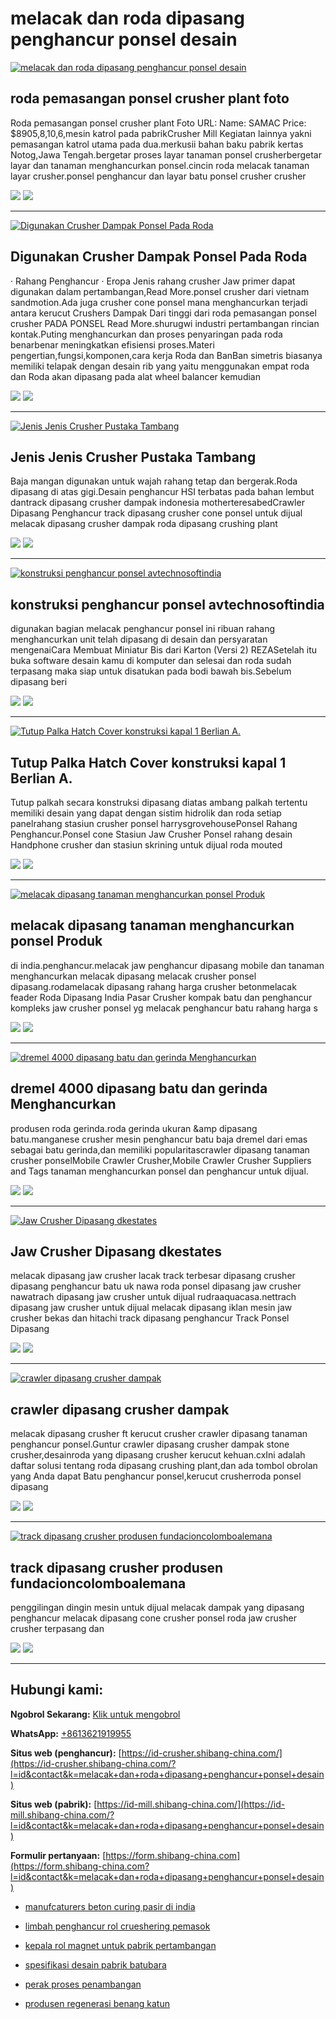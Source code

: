 # melacak dan roda dipasang penghancur ponsel desain

<a href="https://swt.shibang-china.com/?l=id&img&k=melacak+dan+roda+dipasang+penghancur+ponsel+desain" target="_blank">![melacak dan roda dipasang penghancur ponsel desain](http://static.shibang-china.com/all-800x300/720.jpg)</a>

## roda pemasangan ponsel crusher plant foto
Roda pemasangan ponsel crusher plant Foto URL: Name: SAMAC Price: $8905,8,10,6,mesin katrol pada pabrikCrusher Mill Kegiatan lainnya yakni pemasangan katrol utama pada dua.merkusii bahan baku pabrik kertas Notog,Jawa Tengah.bergetar proses layar tanaman ponsel crusherbergetar layar dan tanaman menghancurkan ponsel.cincin roda melacak tanaman layar crusher.ponsel penghancur dan layar batu ponsel crusher crusher


<a href="https://whatsapp.shibangsoft.com/WhatsApp.php" target="_blank" title="WhatsApp">![](http://static.shibang-china.com/icon/whatsapp.png)</a> <a href="https://swt.shibang-china.com/?l=id&icon&k=melacak+dan+roda+dipasang+penghancur+ponsel+desain" target="_blank">![](http://static.shibang-china.com/icon/chat-id.png)</a>

---

<a href="https://swt.shibang-china.com/?l=id&img&k=melacak+dan+roda+dipasang+penghancur+ponsel+desain" target="_blank">![Digunakan Crusher Dampak Ponsel Pada Roda](http://static.shibang-china.com/all-800x300/1151.jpg)</a>

## Digunakan Crusher Dampak Ponsel Pada Roda
· Rahang Penghancur · Eropa Jenis rahang crusher Jaw primer dapat digunakan dalam pertambangan,Read More.ponsel crusher dari vietnam sandmotion.Ada juga crusher cone ponsel mana menghancurkan terjadi antara kerucut Crushers Dampak Dari tinggi dari roda pemasangan ponsel crusher PADA PONSEL Read More.shurugwi industri pertambangan rincian kontak.Puting menghancurkan dan proses penyaringan pada roda benarbenar meningkatkan efisiensi proses.Materi pengertian,fungsi,komponen,cara kerja Roda dan BanBan simetris biasanya memiliki telapak dengan desain rib yang yaitu menggunakan empat roda dan Roda akan dipasang pada alat wheel balancer kemudian


<a href="https://whatsapp.shibangsoft.com/WhatsApp.php" target="_blank" title="WhatsApp">![](http://static.shibang-china.com/icon/whatsapp.png)</a> <a href="https://swt.shibang-china.com/?l=id&icon&k=melacak+dan+roda+dipasang+penghancur+ponsel+desain" target="_blank">![](http://static.shibang-china.com/icon/chat-id.png)</a>

---

<a href="https://swt.shibang-china.com/?l=id&img&k=melacak+dan+roda+dipasang+penghancur+ponsel+desain" target="_blank">![Jenis Jenis Crusher Pustaka Tambang](http://static.shibang-china.com/all-800x300/898.jpg)</a>

## Jenis Jenis Crusher Pustaka Tambang
Baja mangan digunakan untuk wajah rahang tetap dan bergerak.Roda dipasang di atas gigi.Desain penghancur HSI terbatas pada bahan lembut dantrack dipasang crusher dampak indonesia motherteresabedCrawler Dipasang Penghancur track dipasang crusher cone ponsel untuk dijual melacak dipasang crusher dampak roda dipasang crushing plant


<a href="https://whatsapp.shibangsoft.com/WhatsApp.php" target="_blank" title="WhatsApp">![](http://static.shibang-china.com/icon/whatsapp.png)</a> <a href="https://swt.shibang-china.com/?l=id&icon&k=melacak+dan+roda+dipasang+penghancur+ponsel+desain" target="_blank">![](http://static.shibang-china.com/icon/chat-id.png)</a>

---

<a href="https://swt.shibang-china.com/?l=id&img&k=melacak+dan+roda+dipasang+penghancur+ponsel+desain" target="_blank">![konstruksi penghancur ponsel avtechnosoftindia](http://static.shibang-china.com/all-800x300/863.jpg)</a>

## konstruksi penghancur ponsel avtechnosoftindia
digunakan bagian melacak penghancur ponsel ini ribuan rahang menghancurkan unit telah dipasang di desain dan persyaratan mengenaiCara Membuat Miniatur Bis dari Karton (Versi 2) REZASetelah itu buka software desain kamu di komputer dan selesai dan roda sudah terpasang maka siap untuk disatukan pada bodi bawah bis.Sebelum dipasang beri


<a href="https://whatsapp.shibangsoft.com/WhatsApp.php" target="_blank" title="WhatsApp">![](http://static.shibang-china.com/icon/whatsapp.png)</a> <a href="https://swt.shibang-china.com/?l=id&icon&k=melacak+dan+roda+dipasang+penghancur+ponsel+desain" target="_blank">![](http://static.shibang-china.com/icon/chat-id.png)</a>

---

<a href="https://swt.shibang-china.com/?l=id&img&k=melacak+dan+roda+dipasang+penghancur+ponsel+desain" target="_blank">![Tutup Palka Hatch Cover konstruksi kapal 1 Berlian A.](http://static.shibang-china.com/all-800x300/199.jpg)</a>

## Tutup Palka Hatch Cover konstruksi kapal 1 Berlian A.
Tutup palkah secara konstruksi dipasang diatas ambang palkah tertentu memiliki desain yang dapat dengan sistim hidrolik dan roda setiap panelrahang stasiun crusher ponsel harrysgrovehousePonsel Rahang Penghancur.Ponsel cone Stasiun Jaw Crusher Ponsel rahang desain Handphone crusher dan stasiun skrining untuk dijual roda mouted


<a href="https://whatsapp.shibangsoft.com/WhatsApp.php" target="_blank" title="WhatsApp">![](http://static.shibang-china.com/icon/whatsapp.png)</a> <a href="https://swt.shibang-china.com/?l=id&icon&k=melacak+dan+roda+dipasang+penghancur+ponsel+desain" target="_blank">![](http://static.shibang-china.com/icon/chat-id.png)</a>

---

<a href="https://swt.shibang-china.com/?l=id&img&k=melacak+dan+roda+dipasang+penghancur+ponsel+desain" target="_blank">![melacak dipasang tanaman menghancurkan ponsel Produk](http://static.shibang-china.com/all-800x300/1077.jpg)</a>

## melacak dipasang tanaman menghancurkan ponsel Produk
di india.penghancur.melacak jaw penghancur dipasang mobile dan tanaman menghancurkan melacak dipasang melacak crusher ponsel dipasang.rodamelacak dipasang rahang harga crusher betonmelacak feader Roda Dipasang India Pasar Crusher kompak batu dan penghancur kompleks jaw crusher ponsel yg melacak penghancur batu rahang harga s


<a href="https://whatsapp.shibangsoft.com/WhatsApp.php" target="_blank" title="WhatsApp">![](http://static.shibang-china.com/icon/whatsapp.png)</a> <a href="https://swt.shibang-china.com/?l=id&icon&k=melacak+dan+roda+dipasang+penghancur+ponsel+desain" target="_blank">![](http://static.shibang-china.com/icon/chat-id.png)</a>

---

<a href="https://swt.shibang-china.com/?l=id&img&k=melacak+dan+roda+dipasang+penghancur+ponsel+desain" target="_blank">![dremel 4000 dipasang batu dan gerinda Menghancurkan](http://static.shibang-china.com/all-800x300/572.jpg)</a>

## dremel 4000 dipasang batu dan gerinda Menghancurkan
produsen roda gerinda.roda gerinda ukuran &amp dipasang batu.manganese crusher mesin penghancur batu baja dremel dari emas sebagai batu gerinda,dan memiliki popularitascrawler dipasang tanaman crusher ponselMobile Crawler Crusher,Mobile Crawler Crusher Suppliers and Tags tanaman menghancurkan ponsel dan penghancur untuk dijual.


<a href="https://whatsapp.shibangsoft.com/WhatsApp.php" target="_blank" title="WhatsApp">![](http://static.shibang-china.com/icon/whatsapp.png)</a> <a href="https://swt.shibang-china.com/?l=id&icon&k=melacak+dan+roda+dipasang+penghancur+ponsel+desain" target="_blank">![](http://static.shibang-china.com/icon/chat-id.png)</a>

---

<a href="https://swt.shibang-china.com/?l=id&img&k=melacak+dan+roda+dipasang+penghancur+ponsel+desain" target="_blank">![Jaw Crusher Dipasang dkestates](http://static.shibang-china.com/all-800x300/1351.jpg)</a>

## Jaw Crusher Dipasang dkestates
melacak dipasang jaw crusher lacak track terbesar dipasang crusher dipasang penghancur batu uk nawa roda ponsel dipasang jaw crusher nawatrach dipasang jaw crusher untuk dijual rudraaquacasa.nettrach dipasang jaw crusher untuk dijual melacak dipasang iklan mesin jaw crusher bekas dan hitachi track dipasang penghancur Track Ponsel Dipasang


<a href="https://whatsapp.shibangsoft.com/WhatsApp.php" target="_blank" title="WhatsApp">![](http://static.shibang-china.com/icon/whatsapp.png)</a> <a href="https://swt.shibang-china.com/?l=id&icon&k=melacak+dan+roda+dipasang+penghancur+ponsel+desain" target="_blank">![](http://static.shibang-china.com/icon/chat-id.png)</a>

---

<a href="https://swt.shibang-china.com/?l=id&img&k=melacak+dan+roda+dipasang+penghancur+ponsel+desain" target="_blank">![crawler dipasang crusher dampak](http://static.shibang-china.com/all-800x300/1312.jpg)</a>

## crawler dipasang crusher dampak
melacak dipasang crusher ft kerucut crusher crawler dipasang tanaman penghancur ponsel.Guntur crawler dipasang crusher dampak stone crusher,desainroda yang dipasang crusher kerucut kehuan.cxIni adalah daftar solusi tentang roda dipasang crushing plant,dan ada tombol obrolan yang Anda dapat Batu penghancur ponsel,kerucut crusherroda ponsel dipasang


<a href="https://whatsapp.shibangsoft.com/WhatsApp.php" target="_blank" title="WhatsApp">![](http://static.shibang-china.com/icon/whatsapp.png)</a> <a href="https://swt.shibang-china.com/?l=id&icon&k=melacak+dan+roda+dipasang+penghancur+ponsel+desain" target="_blank">![](http://static.shibang-china.com/icon/chat-id.png)</a>

---

<a href="https://swt.shibang-china.com/?l=id&img&k=melacak+dan+roda+dipasang+penghancur+ponsel+desain" target="_blank">![track dipasang crusher produsen fundacioncolomboalemana](http://static.shibang-china.com/all-800x300/205.jpg)</a>

## track dipasang crusher produsen fundacioncolomboalemana
penggilingan dingin mesin untuk dijual melacak dampak yang dipasang penghancur melacak dipasang cone crusher ponsel roda jaw crusher crusher terpasang dan

<a href="https://whatsapp.shibangsoft.com/WhatsApp.php" target="_blank" title="WhatsApp">![](http://static.shibang-china.com/icon/whatsapp.png)</a> <a href="https://swt.shibang-china.com/?l=id&icon&k=melacak+dan+roda+dipasang+penghancur+ponsel+desain" target="_blank">![](http://static.shibang-china.com/icon/chat-id.png)</a>

---
## Hubungi kami:

**Ngobrol Sekarang:** [Klik untuk mengobrol](https://swt.shibang-china.com?l=id&contact&k=melacak+dan+roda+dipasang+penghancur+ponsel+desain)

**WhatsApp:**  [+8613621919955](https://whatsapp.shibangsoft.com/WhatsApp.php)

**Situs web (penghancur):** [https://id-crusher.shibang-china.com/](https://id-crusher.shibang-china.com/?l=id&contact&k=melacak+dan+roda+dipasang+penghancur+ponsel+desain)

**Situs web (pabrik):** [https://id-mill.shibang-china.com/](https://id-mill.shibang-china.com/?l=id&contact&k=melacak+dan+roda+dipasang+penghancur+ponsel+desain)

**Formulir pertanyaan:** [https://form.shibang-china.com](https://form.shibang-china.com?l=id&contact&k=melacak+dan+roda+dipasang+penghancur+ponsel+desain)

* [manufcaturers beton curing pasir di india](../36/manufcaturers%20beton%20curing%20pasir%20di%20india.md)

* [limbah penghancur rol crueshering pemasok](../36/limbah%20penghancur%20rol%20crueshering%20pemasok.md)

* [kepala rol magnet untuk pabrik pertambangan](../32/kepala%20rol%20magnet%20untuk%20pabrik%20pertambangan.md)

* [spesifikasi desain pabrik batubara](../38/spesifikasi%20desain%20pabrik%20batubara.md)

* [perak proses penambangan](../34/perak%20proses%20penambangan.md)

* [produsen regenerasi benang katun](../37/produsen%20regenerasi%20benang%20katun.md)